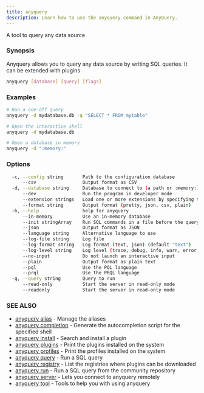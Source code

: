 ```yaml
---
title: anyquery
description: Learn how to use the anyquery command in AnyQuery.
---
```


A tool to query any data source

### Synopsis

Anyquery allows you to query any data source
by writing SQL queries. It can be extended with plugins

```bash
anyquery [database] [query] [flags]
```

### Examples

```bash
# Run a one-off query
anyquery -d mydatabase.db -q "SELECT * FROM mytable"

# Open the interactive shell
anyquery -d mydatabase.db

# Open a database in memory
anyquery -d ":memory:"

```

### Options

```bash
  -c, --config string       Path to the configuration database
      --csv                 Output format as CSV
  -d, --database string     Database to connect to (a path or :memory:)
      --dev                 Run the program in developer mode
      --extension strings   Load one or more extensions by specifying their path. Separate multiple extensions with a comma.
      --format string       Output format (pretty, json, csv, plain)
  -h, --help                help for anyquery
      --in-memory           Use an in-memory database
      --init stringArray    Run SQL commands in a file before the query. You can specify multiple files.
      --json                Output format as JSON
      --language string     Alternative language to use
      --log-file string     Log file
      --log-format string   Log format (text, json) (default "text")
      --log-level string    Log level (trace, debug, info, warn, error, off) (default "info")
      --no-input            Do not launch an interactive input
      --plain               Output format as plain text
      --pql                 Use the PQL language
      --prql                Use the PRQL language
  -q, --query string        Query to run
      --read-only           Start the server in read-only mode
      --readonly            Start the server in read-only mode
```

### SEE ALSO

* [anyquery alias](../anyquery_alias)	 - Manage the aliases
* [anyquery completion](../anyquery_completion)	 - Generate the autocompletion script for the specified shell
* [anyquery install](../anyquery_install)	 - Search and install a plugin
* [anyquery plugins](../anyquery_plugins)	 - Print the plugins installed on the system
* [anyquery profiles](../anyquery_profiles)	 - Print the profiles installed on the system
* [anyquery query](../anyquery_query)	 - Run a SQL query
* [anyquery registry](../anyquery_registry)	 - List the registries where plugins can be downloaded
* [anyquery run](../anyquery_run)	 - Run a SQL query from the community repository
* [anyquery server](../anyquery_server)	 - Lets you connect to anyquery remotely
* [anyquery tool](../anyquery_tool)	 - Tools to help you with using anyquery
